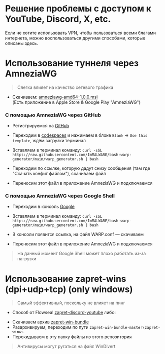 # Решение проблемы с доступом к YouTube, Discord, X, etc.
Если не хотите использовать VPN, чтобы пользоваться всеми благами интернета, можно воспользоваться другими способами, которые описаны здесь.
# Использование туннеля через AmneziaWG
> Слегка влияет на качество сетевого трафика
* Скачиваем: [amneziawg-amd64-1.0.0.msi](https://github.com/amnezia-vpn/amneziawg-windows-client/releases)\
(Есть приложение в Apple Store & Google Play "AmneziaWG")

### С помощью AmneziaWG через GitHub

* Регистрируемся на [GitHub](https://github.com/)
* Переходим в [codespaces](https://github.com/codespaces)
и нажимаем в блоке `Blank` -> `Use this template`, ждём загрузки терминал

* Вставляем в терминал команду: `curl -sSL https://raw.githubusercontent.com/ImMALWARE/bash-warp-generator/main/warp_generator.sh | bash`
* Переходим по ссылке, которую дадут снизу сообщения (там где "Скачать конфиг файлом"), скачиваем файл
* Переносим этот файл в приложение AmneziaWG и подключаемся
### С помощью AmneziaWG через Google Shell

* Переходим в консоль [Google](https://shell.cloud.google.com/?pli=1&show=ide%2Cterminal)

* Вставляем в терминал команду: `curl -sSL https://raw.githubusercontent.com/ImMALWARE/bash-warp-generator/main/warp_generator.sh | bash`
* В консоли появится ссылка, на файл WARP.conf — скачиваем
* Переносим этот файл в приложение AmneziaWG и подключаемся

> На данный момент Google Shell может плохо работать из-за нагрузки


# Использование zapret-wins (dpi+udp+tcp) (only windows)
> Самый эффективный, поскольку не влияет на пинг
- Способ от Flowseal [zapret-discord-youtube](https://github.com/Flowseal/zapret-discord-youtube) либо:

* Скачиваем архив [zapret-win-bundle](https://github.com/bol-van/zapret-win-bundle/archive/refs/heads/master.zip)
* Разархивируем, переходим по пути `zapret-win-bundle-master\zapret-winws`
* Перекидываем в эту папку файлы из этого репозитория

> Антивирусы могут ругаться на файл WinDivert
